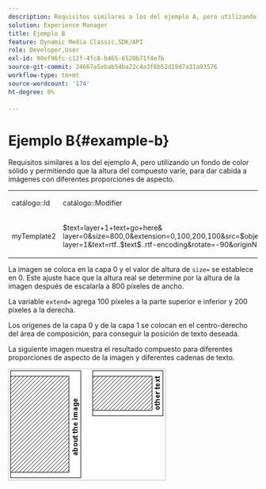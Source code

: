 ```yaml
---
description: Requisitos similares a los del ejemplo A, pero utilizando un fondo de color sólido y permitiendo que la altura del compuesto varíe, para dar cabida a imágenes con diferentes proporciones de aspecto.
solution: Experience Manager
title: Ejemplo B
feature: Dynamic Media Classic,SDK/API
role: Developer,User
exl-id: 90ef96fc-c12f-4fc8-b465-6520b71f4e7b
source-git-commit: 24667a5ebab54ba22c4a3f6b52d19d7a31a93576
workflow-type: tm+mt
source-wordcount: '174'
ht-degree: 0%

---
```


# Ejemplo B{#example-b}

Requisitos similares a los del ejemplo A, pero utilizando un fondo de color sólido y permitiendo que la altura del compuesto varíe, para dar cabida a imágenes con diferentes proporciones de aspecto.

<table id="simpletable_37BA3B2A75A9468C9ADEBBC034BADAE7"> 
 <tr class="strow"> 
  <td class="stentry"> <p><span class="codeph"> catálogo::Id</span> </p> </td> 
  <td class="stentry"> <p><span class="codeph"> catálogo::Modifier</span> </p></td> 
 </tr> 
 <tr class="strow"> 
  <td class="stentry"> <p><span class="codeph"> myTemplate2</span> </p></td> 
  <td class="stentry"> <p><span class="codeph"> $text=layer+1+text+go+here&amp; layer=0&amp;size=800,0&amp;extension=0,100,200,100&amp;src=$object$&amp;originN=.5,0&amp; layer=1&amp;text=rtf..$text$..rtf-encoding&amp;rotate=-90&amp;originN=.5,0&amp;posN=0.5,0</span> </p></td> 
 </tr> 
</table>

La imagen se coloca en la capa 0 y el valor de altura de `size=` se establece en 0. Este ajuste hace que la altura real se determine por la altura de la imagen después de escalarla a 800 píxeles de ancho.

La variable `extend=` agrega 100 píxeles a la parte superior e inferior y 200 píxeles a la derecha.

Los orígenes de la capa 0 y de la capa 1 se colocan en el centro-derecho del área de composición, para conseguir la posición de texto deseada.

La siguiente imagen muestra el resultado compuesto para diferentes proporciones de aspecto de la imagen y diferentes cadenas de texto.

![Ejemplo de imagen B](assets/exampleb.png)
